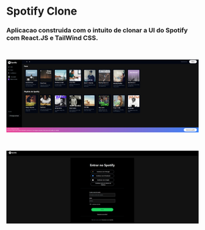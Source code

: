 # Spotify Clone

### Aplicacao construida com o intuito de clonar a UI do Spotify com React.JS e TailWind CSS.

<br>

![alt text](https://github.com/arturwatana/Spotify-clone/blob/master/src/assets/SS1.png?raw=true)

<br>

![alt text](https://github.com/arturwatana/Spotify-clone/blob/master/src/assets/ss2.png?raw=true)
